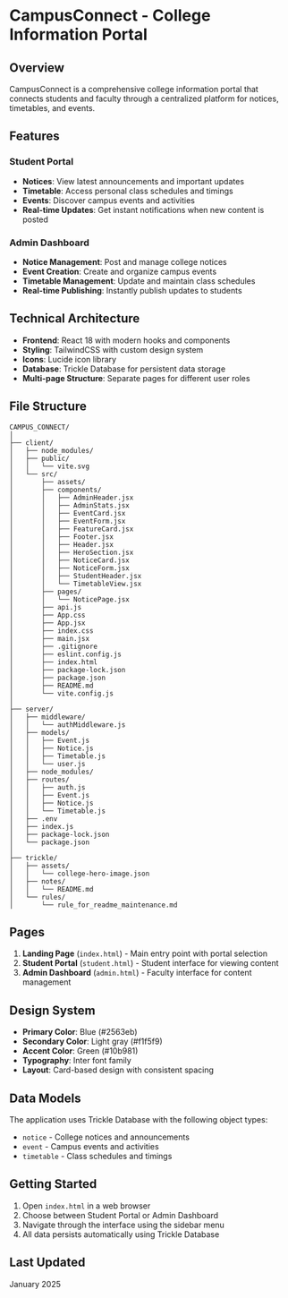 # CampusConnect - College Information Portal

## Overview
CampusConnect is a comprehensive college information portal that connects students and faculty through a centralized platform for notices, timetables, and events.

## Features

### Student Portal
- **Notices**: View latest announcements and important updates
- **Timetable**: Access personal class schedules and timings
- **Events**: Discover campus events and activities
- **Real-time Updates**: Get instant notifications when new content is posted

### Admin Dashboard
- **Notice Management**: Post and manage college notices
- **Event Creation**: Create and organize campus events
- **Timetable Management**: Update and maintain class schedules
- **Real-time Publishing**: Instantly publish updates to students

## Technical Architecture
- **Frontend**: React 18 with modern hooks and components
- **Styling**: TailwindCSS with custom design system
- **Icons**: Lucide icon library
- **Database**: Trickle Database for persistent data storage
- **Multi-page Structure**: Separate pages for different user roles

## File Structure
```
CAMPUS_CONNECT/
│
├── client/
│   ├── node_modules/
│   ├── public/
│   │   └── vite.svg
│   └── src/
│       ├── assets/
│       ├── components/
│       │   ├── AdminHeader.jsx
│       │   ├── AdminStats.jsx
│       │   ├── EventCard.jsx
│       │   ├── EventForm.jsx
│       │   ├── FeatureCard.jsx
│       │   ├── Footer.jsx
│       │   ├── Header.jsx
│       │   ├── HeroSection.jsx
│       │   ├── NoticeCard.jsx
│       │   ├── NoticeForm.jsx
│       │   ├── StudentHeader.jsx
│       │   └── TimetableView.jsx
│       ├── pages/
│       │   └── NoticePage.jsx
│       ├── api.js
│       ├── App.css
│       ├── App.jsx
│       ├── index.css
│       ├── main.jsx
│       ├── .gitignore
│       ├── eslint.config.js
│       ├── index.html
│       ├── package-lock.json
│       ├── package.json
│       ├── README.md
│       └── vite.config.js
│
├── server/
│   ├── middleware/
│   │   └── authMiddleware.js
│   ├── models/
│   │   ├── Event.js
│   │   ├── Notice.js
│   │   ├── Timetable.js
│   │   └── user.js
│   ├── node_modules/
│   ├── routes/
│   │   ├── auth.js
│   │   ├── Event.js
│   │   ├── Notice.js
│   │   └── Timetable.js
│   ├── .env
│   ├── index.js
│   ├── package-lock.json
│   └── package.json
│
├── trickle/
│   ├── assets/
│   │   └── college-hero-image.json
│   ├── notes/
│   │   └── README.md
│   └── rules/
│       └── rule_for_readme_maintenance.md

```

## Pages
1. **Landing Page** (`index.html`) - Main entry point with portal selection
2. **Student Portal** (`student.html`) - Student interface for viewing content
3. **Admin Dashboard** (`admin.html`) - Faculty interface for content management

## Design System
- **Primary Color**: Blue (#2563eb)
- **Secondary Color**: Light gray (#f1f5f9)
- **Accent Color**: Green (#10b981)
- **Typography**: Inter font family
- **Layout**: Card-based design with consistent spacing

## Data Models
The application uses Trickle Database with the following object types:
- `notice` - College notices and announcements
- `event` - Campus events and activities  
- `timetable` - Class schedules and timings

## Getting Started
1. Open `index.html` in a web browser
2. Choose between Student Portal or Admin Dashboard
3. Navigate through the interface using the sidebar menu
4. All data persists automatically using Trickle Database

## Last Updated
January 2025
